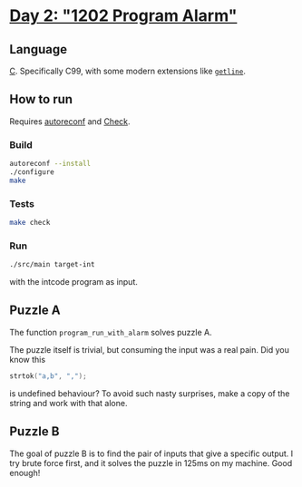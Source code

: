 # [Day 2: "1202 Program Alarm"](https://adventofcode.com/2019/day/2)

## Language

[C](https://en.wikipedia.org/wiki/C_\(programming_language\)). Specifically C99, with some modern extensions like [`getline`](https://linux.die.net/man/3/getline).

## How to run

Requires [autoreconf](https://linux.die.net/man/1/autoreconf) and [Check](https://libcheck.github.io/check/).

### Build

````bash
autoreconf --install
./configure
make
````

### Tests

````bash
make check
````

### Run

````bash
./src/main target-int
````

with the intcode program as input.

## Puzzle A

The function `program_run_with_alarm` solves puzzle A.

The puzzle itself is trivial, but consuming the input was a real pain. Did you know this

````c
strtok("a,b", ",");
````

is undefined behaviour? To avoid such nasty surprises, make a copy of the string and work with that alone.

## Puzzle B

The goal of puzzle B is to find the pair of inputs that give a specific output. I try brute force first, and it solves the puzzle in 125ms on my machine. Good enough!
